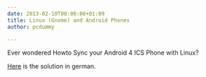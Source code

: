 ```yaml
---
date: 2013-02-10T00:00:00+01:00
title: Linux (Gnome) and Android Phones
author: pcdummy

---
```

Ever wondered Howto Sync your Android 4 ICS Phone with Linux?

[Here](http://linuxundich.de/de/ubuntu/gvfs-update-ermoglicht-unter-ubuntulinux-endlich-den-bequemen-zugriff-auf-android-gerate-via-mtp/) is the solution in german.<!--more-->
